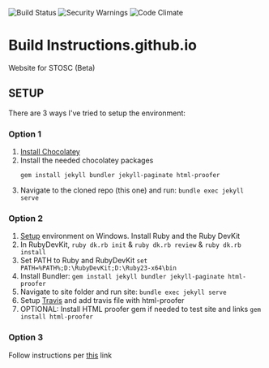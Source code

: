 ![Build Status](https://api.travis-ci.org/stoscsg/stoscsg.github.io.svg) ![Security Warnings](https://hakiri.io/github/stoscsg/stoscsg.github.io/master.svg) ![Code Climate](https://codeclimate.com/github/stoscsg/stoscsg.github.io/badges/gpa.svg)
# Build Instructions.github.io
Website for STOSC (Beta)

## SETUP
There are 3 ways I've tried to setup the environment:

### Option 1
1. [Install Chocolatey](https://chocolatey.org/docs/installation#installing-chocolatey)
2. Install the needed chocolatey packages
    ```choco install ruby -y
    gem install jekyll bundler jekyll-paginate html-proofer
    ```
3. Navigate to the cloned repo (this one) and run: `bundle exec jekyll serve`


### Option 2
1. [Setup](https://labs.sverrirs.com/jekyll/1-ruby-and-devkit.html) environment on Windows. Install Ruby and the Ruby DevKit
2. In RubyDevKit, `ruby dk.rb init`  & `ruby dk.rb review` & `ruby dk.rb install`
3. Set PATH to Ruby and RubyDevKit `set PATH=%PATH%;D:\RubyDevKit;D:\Ruby23-x64\bin`
4. Install Bundler: `gem install jekyll bundler jekyll-paginate html-proofer`
5. Navigate to site folder and run site: `bundle exec jekyll serve`
5. Setup [Travis](https://jekyllrb.com/docs/continuous-integration/) and add travis file with html-proofer
6. OPTIONAL: Install HTML proofer gem if needed to test site and links `gem install html-proofer`

### Option 3
Follow instructions per [this](https://jekyllrb.com/docs/windows/) link

